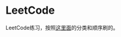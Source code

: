# LeetCode
LeetCode练习，按照[这里面](https://cyc2018.github.io/CS-Notes/#/notes/Leetcode%20%E9%A2%98%E8%A7%A3%20-%20%E7%9B%AE%E5%BD%951)的分类和顺序刷的。
